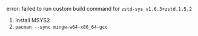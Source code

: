 error: failed to run custom build command for `zstd-sys v1.6.3+zstd.1.5.2`

1. Install MSYS2  
2. `pacman --sync mingw-w64-x86_64-gcc`  